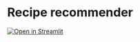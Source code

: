 # Recipe recommender



[![Open in Streamlit](https://static.streamlit.io/badges/streamlit_badge_black_white.svg)](https://recommend-recipes.streamlit.app/)

